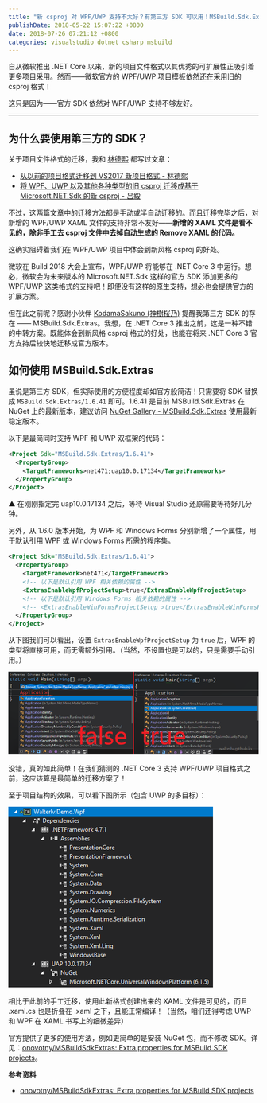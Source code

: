 ```yaml
---
title: "新 csproj 对 WPF/UWP 支持不太好？有第三方 SDK 可以用！MSBuild.Sdk.Extras"
publishDate: 2018-05-22 15:07:22 +0800
date: 2018-07-26 07:21:12 +0800
categories: visualstudio dotnet csharp msbuild
---
```


自从微软推出 .NET Core 以来，新的项目文件格式以其优秀的可扩展性正吸引着更多项目采用。然而——微软官方的 WPF/UWP 项目模板依然还在采用旧的 csproj 格式！

这只是因为——官方 SDK 依然对 WPF/UWP 支持不够友好。

---

<div id="toc"></div>

## 为什么要使用第三方的 SDK？

关于项目文件格式的迁移，我和 [林德熙](https://blog.lindexi.com/) 都写过文章：

- [从以前的项目格式迁移到 VS2017 新项目格式 - 林德熙](https://blog.lindexi.com/post/%E4%BB%8E%E4%BB%A5%E5%89%8D%E7%9A%84%E9%A1%B9%E7%9B%AE%E6%A0%BC%E5%BC%8F%E8%BF%81%E7%A7%BB%E5%88%B0-VS2017-%E6%96%B0%E9%A1%B9%E7%9B%AE%E6%A0%BC%E5%BC%8F.html)
- [将 WPF、UWP 以及其他各种类型的旧 csproj 迁移成基于 Microsoft.NET.Sdk 的新 csproj - 吕毅](/post/introduce-new-style-csproj-into-net-framework.html)

不过，这两篇文章中的迁移方法都是手动或半自动迁移的。而且迁移完毕之后，对新增的 WPF/UWP XAML 文件的支持非常不友好——**新增的 XAML 文件是看不见的，除非手工去 csproj 文件中去掉自动生成的 Remove XAML 的代码。**

这确实阻碍着我们在 WPF/UWP 项目中体会到新风格 csproj 的好处。

微软在 Build 2018 大会上宣布，WPF/UWP 将能够在 .NET Core 3 中运行。想必，微软会为未来版本的 Microsoft.NET.Sdk 这样的官方 SDK 添加更多的 WPF/UWP 这类格式的支持吧！即便没有这样的原生支持，想必也会提供官方的扩展方案。

但在此之前呢？感谢小伙伴 [KodamaSakuno (神樹桜乃)](https://github.com/KodamaSakuno) 提醒我第三方 SDK 的存在 —— MSBuild.Sdk.Extras。我想，在 .NET Core 3 推出之前，这是一种不错的中转方案。既能体会到新风格 csproj 格式的好处，也能在将来 .NET Core 3 官方支持后较快地迁移成官方版本。

## 如何使用 MSBuild.Sdk.Extras

虽说是第三方 SDK，但实际使用的方便程度却如官方般简洁！只需要将 SDK 替换成 `MSBuild.Sdk.Extras/1.6.41` 即可。1.6.41 是目前 MSBuild.Sdk.Extras 在 NuGet 上的最新版本，建议访问 [NuGet Gallery - MSBuild.Sdk.Extras](https://www.nuget.org/packages/MSBuild.Sdk.Extras/) 使用最新稳定版本。

以下是最简同时支持 WPF 和 UWP 双框架的代码：

```xml
<Project Sdk="MSBuild.Sdk.Extras/1.6.41">
  <PropertyGroup>
    <TargetFrameworks>net471;uap10.0.17134</TargetFrameworks>
  </PropertyGroup>
</Project>
```

▲ 在刚刚指定完 uap10.0.17134 之后，等待 Visual Studio 还原需要等待好几分钟。

另外，从 1.6.0 版本开始，为 WPF 和 Windows Forms 分别新增了一个属性，用于默认引用 WPF 或 Windows Forms 所需的程序集。

```xml
<Project Sdk="MSBuild.Sdk.Extras/1.6.41">
  <PropertyGroup>
    <TargetFramework>net471</TargetFramework>
    <!-- 以下是默认引用 WPF 相关依赖的属性 -->
    <ExtrasEnableWpfProjectSetup>true</ExtrasEnableWpfProjectSetup>
    <!-- 以下是默认引用 Windows Forms 相关依赖的属性 -->
    <!-- <ExtrasEnableWinFormsProjectSetup >true</ExtrasEnableWinFormsProjectSetup> -->
  </PropertyGroup>
</Project>
```

从下图我们可以看出，设置 `ExtrasEnableWpfProjectSetup` 为 `true` 后，WPF 的类型将直接可用，而无需额外引用。（当然，不设置也是可以的，只是需要手动引用。）

![](/static/posts/2018-07-26-07-15-26.png)

没错，真的如此简单！在我们猜测的 .NET Core 3 支持 WPF/UWP 项目格式之前，这应该算是最简单的迁移方案了！

至于项目结构的效果，可以看下图所示（包含 UWP 的多目标）：

![net471 和 uap10.0.171341](/static/posts/2018-07-26-07-18-49.png)

相比于此前的手工迁移，使用此新格式创建出来的 XAML 文件是可见的，而且 .xaml.cs 也是折叠在 .xaml 之下，且能正常编译！（当然，咱们还得考虑 UWP 和 WPF 在 XAML 书写上的细微差异）

官方提供了更多的使用方法，例如更简单的是安装 NuGet 包，而不修改 SDK。详见：[onovotny/MSBuildSdkExtras: Extra properties for MSBuild SDK projects](https://github.com/onovotny/MSBuildSdkExtras)。

**参考资料**

- [onovotny/MSBuildSdkExtras: Extra properties for MSBuild SDK projects](https://github.com/onovotny/MSBuildSdkExtras)
